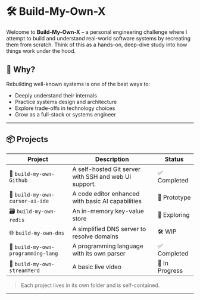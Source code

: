 # 🛠️ Build-My-Own-X

Welcome to **Build-My-Own-X** – a personal engineering challenge where I attempt to build and understand real-world software systems by recreating them from scratch. Think of this as a hands-on, deep-dive study into how things work under the hood.

## 🚀 Why?

Rebuilding well-known systems is one of the best ways to:

- Deeply understand their internals
- Practice systems design and architecture
- Explore trade-offs in technology choices
- Grow as a full-stack or systems engineer

---

## 📦 Projects

| Project                            | Description                                           | Status         |
| ---------------------------------- | ----------------------------------------------------- | -------------- |
| 🧪 `build-my-own-Github`           | A self-hosted Git server with SSH and web UI support. | ✅ Completed   |
| 🧠 `build-my-own-cursor-ai-ide`    | A code editor enhanced with basic AI capabilities     | 🔬 Prototype   |
| 🗃️ `build-my-own-redis`            | An in-memory key-value store                          | 🧪 Exploring   |
| 🌐 `build-my-own-dns`              | A simplified DNS server to resolve domains            | 🛠️ WIP         |
| 🧾 `build-my-own-programming-lang` | A programming language with its own parser            | ✅ Completed   |
| 🎥 `build-my-own-streamYerd`       | A basic live video                                    | 🚧 In Progress |

> Each project lives in its own folder and is self-contained.

---
